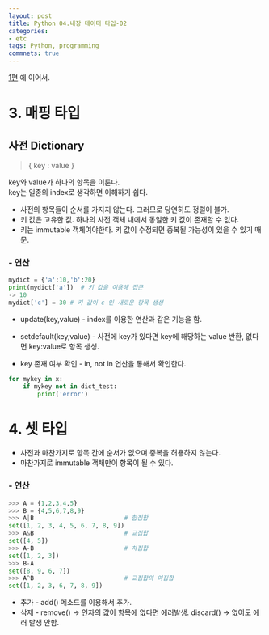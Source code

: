 ```yaml
---
layout: post
title: Python 04.내장 데이터 타입-02
categories:
- etc
tags: Python, programming
commnets: true
---
```


[1편](https://hong3eee.github.io/etc/2017/12/16/python-3.html) 에 이어서.

# 3. 매핑 타입

## 사전 Dictionary

> { key : value }

key와 value가 하나의 항목을 이룬다.  
key는 일종의 index로 생각하면 이해하기 쉽다.

- 사전의 항목들이 순서를 가지지 않는다. 그러므로 당연히도 정렬이 불가.
- 키 값은 고유한 값. 하나의 사전 객체 내에서 동일한 키 값이 존재할 수 없다.
- 키는 immutable 객체여야한다. 키 값이 수정되면 중복될 가능성이 있을 수 있기 때문.

### - 연산

```python
mydict = {'a':10,'b':20}
print(mydict['a'])	# 키 값을 이용해 접근
-> 10
mydict['c'] = 30 # 키 값이 c 인 새로운 항목 생성
```

- update(key,value) - index를 이용한 연산과 같은 기능을 함.  

- setdefault(key,value) - 사전에 key가 있다면 key에 해당하는 value 반환, 없다면 key:value로 항목 생성.  

- key 존재 여부 확인 - in, not in 연산을 통해서 확인한다.

```python
for mykey in x:
	if mykey not in dict_test:
		print('error')
```

# 4. 셋 타입

- 사전과 마찬가지로 항목 간에 순서가 없으며 중복을 허용하지 않는다.  
- 마찬가지로 immutable 객체만이 항목이 될 수 있다.

### - 연산

```python
>>> A = {1,2,3,4,5}
>>> B = {4,5,6,7,8,9}
>>> A|B							# 합집합
set([1, 2, 3, 4, 5, 6, 7, 8, 9])
>>> A&B							# 교집합
set([4, 5])
>>> A-B							# 차집합
set([1, 2, 3])
>>> B-A
set([8, 9, 6, 7])
>>> A^B							# 교집합의 여집합
set([1, 2, 3, 6, 7, 8, 9])
```

- 추가 - add() 메소드를 이용해서 추가.
- 삭제 - remove() -> 인자의 값이 항목에 없다면 에러발생. discard() -> 없어도 에러 발생 안함.


